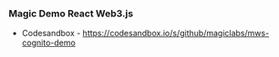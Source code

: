 ### Magic Demo React Web3.js

- Codesandbox - https://codesandbox.io/s/github/magiclabs/mws-cognito-demo
